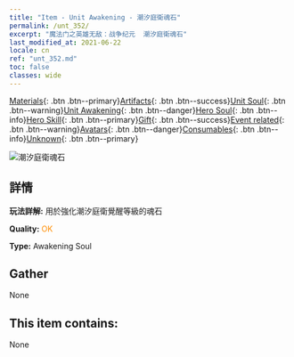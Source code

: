 ```yaml
---
title: "Item - Unit Awakening - 潮汐庭衛魂石"
permalink: /unt_352/
excerpt: "魔法门之英雄无敌：战争纪元  潮汐庭衛魂石"
last_modified_at: 2021-06-22
locale: cn
ref: "unt_352.md"
toc: false
classes: wide
---
```

 [Materials](/ItemsCN/){: .btn .btn--primary}[Artifacts](/ItemsCN/Artifacts/){: .btn .btn--success}[Unit Soul](/ItemsCN/UnitSoul/){: .btn .btn--warning}[Unit Awakening](/ItemsCN/UnitAwakening/){: .btn .btn--danger}[Hero Soul](/ItemsCN/HeroSoul/){: .btn .btn--info}[Hero Skill](/ItemsCN/HeroSkill/){: .btn .btn--primary}[Gift](/ItemsCN/Gift/){: .btn .btn--success}[Event related](/ItemsCN/Events/){: .btn .btn--warning}[Avatars](/ItemsCN/Avatars/){: .btn .btn--danger}[Consumables](/ItemsCN/Consumables/){: .btn .btn--info}[Unknown](/ItemsCN/Unknown/){: .btn .btn--primary}

 ![潮汐庭衛魂石](/images/u/tia_yurenyongshi.jpg)

## 詳情
 **玩法詳解:** 用於強化潮汐庭衛覺醒等級的魂石

 **Quality:** <span style="color: #FF8C00">OK</span>

 **Type:** Awakening Soul

## Gather

  None

## This item contains:

  None

